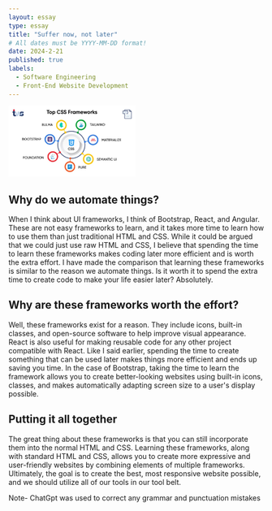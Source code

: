 ```yaml
---
layout: essay
type: essay
title: "Suffer now, not later"
# All dates must be YYYY-MM-DD format!
date: 2024-2-21
published: true
labels:
  - Software Engineering
  - Front-End Website Development
---
```


<img width="250px" class="rounded float-start pe-8" src="../img/difficulty/Top-CSS-Frameworks.jpg">

## Why do we automate things?

When I think about UI frameworks, I think of Bootstrap, React, and Angular. These are not easy frameworks to learn, and it takes more time to learn how to use them than just traditional HTML and CSS. While it could be argued that we could just use raw HTML and CSS, I believe that spending the time to learn these frameworks makes coding later more efficient and is worth the extra effort. I have made the comparison that learning these frameworks is similar to the reason we automate things. Is it worth it to spend the extra time to create code to make your life easier later? Absolutely.

##  Why are these frameworks worth the effort?

Well, these frameworks exist for a reason. They include icons, built-in classes, and open-source software to help improve visual appearance. React is also useful for making reusable code for any other project compatible with React. Like I said earlier, spending the time to create something that can be used later makes things more efficient and ends up saving you time. In the case of Bootstrap, taking the time to learn the framework allows you to create better-looking websites using built-in icons, classes, and makes automatically adapting screen size to a user's display possible.

## Putting it all together

The great thing about these frameworks is that you can still incorporate them into the normal HTML and CSS. Learning these frameworks, along with standard HTML and CSS, allows you to create more expressive and user-friendly websites by combining elements of multiple frameworks. Ultimately, the goal is to create the best, most responsive website possible, and we should utilize all of our tools in our tool belt.

Note- ChatGpt was used to correct any grammar and punctuation mistakes
